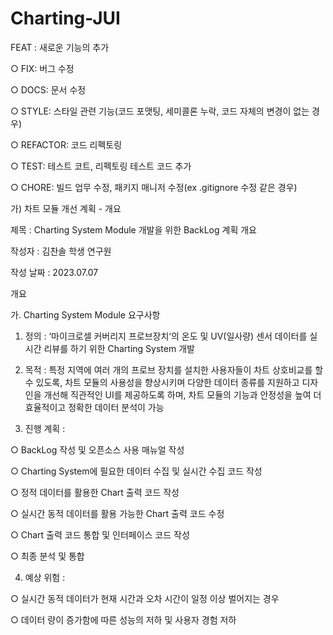 # Charting-JUI
FEAT : 새로운 기능의 추가


○ FIX: 버그 수정


○ DOCS: 문서 수정


○ STYLE: 스타일 관련 기능(코드 포맷팅, 세미콜론 누락, 코드 자체의 변경이 없는 경우)


○ REFACTOR: 코드 리펙토링


○ TEST: 테스트 코트, 리펙토링 테스트 코드 추가


○ CHORE: 빌드 업무 수정, 패키지 매니저 수정(ex .gitignore 수정 같은 경우)

가) 차트 모듈 개선 계획 - 개요


제목 : Charting System Module 개발을 위한 BackLog 계획 개요

작성자 : 김찬솔 학생 연구원

작성 날짜 : 2023.07.07

개요

가. Charting System Module 요구사항
 1) 정의 : ‘마이크로셀 커버리지 프로브장치‘의 온도 및 UV(일사량) 센서 
  데이터를 실시간 리뷰를 하기 위한 Charting System 개발

 
 2) 목적 : 특정 지역에 여러 개의 프로브 장치를 설치한 사용자들이 차트 
  상호비교를 할 수 있도록, 차트 모듈의 사용성을 향상시키며 다양한 
  데이터 종류를 지원하고 디자인을 개선해 직관적인 UI를 제공하도록 
  하며, 차트 모듈의 기능과 안정성을 높여 더 효율적이고 정확한 데이터 
  분석이 가능

 
 3) 진행 계획 : 
  
  ○ BackLog 작성 및 오픈소스 사용 매뉴얼 작성
  
  ○ Charting System에 필요한 데이터 수집 및 실시간 수집 코드 작성
  
  ○ 정적 데이터를 활용한 Chart 출력 코드 작성
  
  ○ 실시간 동적 데이터를 활용 가능한 Chart 출력 코드 수정
  
  ○ Chart 출력 코드 통합 및 인터페이스 코드 작성
  
  ○ 최종 분석 및 통합

 
 4) 예상 위험 : 
 
  ○ 실시간 동적 데이터가 현재 시간과 오차 시간이 일정 이상 
   벌어지는 경우

  ○ 데이터 량이 증가함에 따른 성능의 저하 및 사용자 경험 저하

